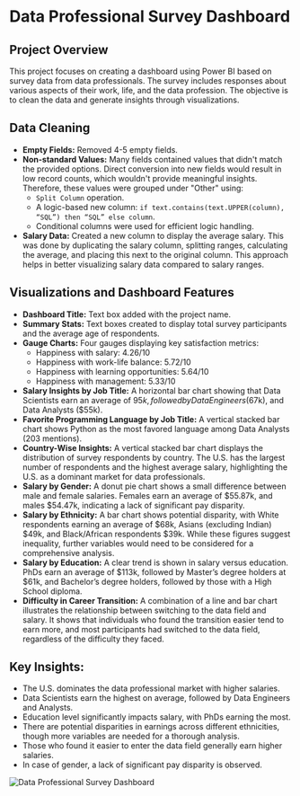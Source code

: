 # Data Professional Survey Dashboard

## Project Overview
This project focuses on creating a dashboard using Power BI based on survey data from data professionals. The survey includes responses about various aspects of their work, life, and the data profession. The objective is to clean the data and generate insights through visualizations.

## Data Cleaning
- **Empty Fields:** Removed 4-5 empty fields.
- **Non-standard Values:** Many fields contained values that didn't match the provided options. Direct conversion into new fields would result in low record counts, which wouldn't provide meaningful insights. Therefore, these values were grouped under "Other" using:
  - `Split Column` operation.
  - A logic-based new column: `if text.contains(text.UPPER(column), “SQL”) then “SQL” else column`.
  - Conditional columns were used for efficient logic handling.
- **Salary Data:** Created a new column to display the average salary. This was done by duplicating the salary column, splitting ranges, calculating the average, and placing this next to the original column. This approach helps in better visualizing salary data compared to salary ranges.

## Visualizations and Dashboard Features
- **Dashboard Title:** Text box added with the project name.
- **Summary Stats:** Text boxes created to display total survey participants and the average age of respondents.
- **Gauge Charts:** Four gauges displaying key satisfaction metrics:
  - Happiness with salary: 4.26/10
  - Happiness with work-life balance: 5.72/10
  - Happiness with learning opportunities: 5.64/10
  - Happiness with management: 5.33/10
- **Salary Insights by Job Title:** A horizontal bar chart showing that Data Scientists earn an average of $95k, followed by Data Engineers ($67k), and Data Analysts ($55k).
- **Favorite Programming Language by Job Title:** A vertical stacked bar chart shows Python as the most favored language among Data Analysts (203 mentions).
- **Country-Wise Insights:** A vertical stacked bar chart displays the distribution of survey respondents by country. The U.S. has the largest number of respondents and the highest average salary, highlighting the U.S. as a dominant market for data professionals.
- **Salary by Gender:** A donut pie chart shows a small difference between male and female salaries. Females earn an average of $55.87k, and males $54.47k, indicating a lack of significant pay disparity.
- **Salary by Ethnicity:** A bar chart shows potential disparity, with White respondents earning an average of $68k, Asians (excluding Indian) $49k, and Black/African respondents $39k. While these figures suggest inequality, further variables would need to be considered for a comprehensive analysis.
- **Salary by Education:** A clear trend is shown in salary versus education. PhDs earn an average of $113k, followed by Master’s degree holders at $61k, and Bachelor’s degree holders, followed by those with a High School diploma.
- **Difficulty in Career Transition:** A combination of a line and bar chart illustrates the relationship between switching to the data field and salary. It shows that individuals who found the transition easier tend to earn more, and most participants had switched to the data field, regardless of the difficulty they faced.

## Key Insights:
- The U.S. dominates the data professional market with higher salaries.
- Data Scientists earn the highest on average, followed by Data Engineers and Analysts.
- Education level significantly impacts salary, with PhDs earning the most.
- There are potential disparities in earnings across different ethnicities, though more variables are needed for a thorough analysis.
- Those who found it easier to enter the data field generally earn higher salaries.
- In case of gender, a lack of significant pay disparity is observed.


![Data Professional Survey Dashboard](https://github.com/user-attachments/assets/27857142-08c2-4b47-a08a-a9c1cda4321a)

